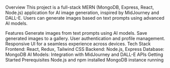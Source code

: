 Overview
This project is a full-stack MERN (MongoDB, Express, React, Node.js) application for AI image generation, inspired by MidJourney and DALL-E. Users can generate images based on text prompts using advanced AI models.

Features
Generate images from text prompts using AI models.
Save generated images to a gallery.
User authentication and profile management.
Responsive UI for a seamless experience across devices.
Tech Stack
Frontend: React, Redux, Tailwind CSS
Backend: Node.js, Express
Database: MongoDB
AI Models: Integration with MidJourney and DALL-E APIs
Getting Started
Prerequisites
Node.js and npm installed
MongoDB instance running
